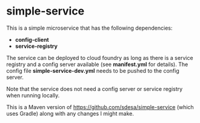 # simple-service

This is a simple microservice that has the following dependencies:

- **config-client**
- **service-registry**

The service can be deployed to cloud foundry as long as there is a service registry and a config server available (see **manifest.yml** for details). The config file **simple-service-dev.yml** needs to be pushed to the config server. 

Note that the service does not need a config server or service registry when running locally.

This is a Maven version of https://github.com/sdesa/simple-service (which uses Gradle) along with any changes I might make.
